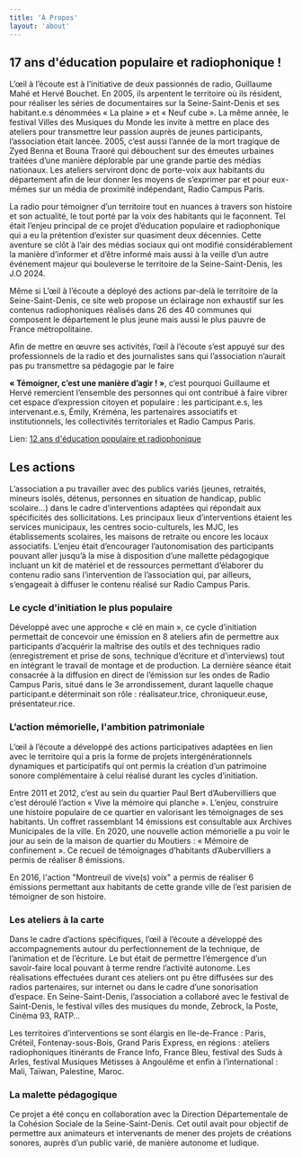 ```yaml
---
title: 'À Propos'
layout: 'about'
---
```


<!-- ## toc -->

## 17 ans d'éducation populaire et radiophonique !

L’œil à l’écoute est à l’initiative de deux passionnés de radio, Guillaume Mahé et Hervé Bouchet.
En 2005, ils arpentent le territoire où ils résident, pour réaliser les séries de documentaires sur la Seine-Saint-Denis et ses habitant.e.s dénommées « La plaine » et « Neuf cube ». La même année, le festival Villes des Musiques du Monde les invite à mettre en place des ateliers pour transmettre leur passion auprès de jeunes participants, l’association était lancée. 2005, c’est aussi l’année de la mort tragique de Zyed Benna et Bouna Traoré qui débouchent sur des émeutes urbaines traitées d’une manière déplorable par une grande partie des médias nationaux. Les ateliers serviront donc de porte-voix aux habitants du département afin de leur donner les moyens de s’exprimer par et pour eux-mêmes sur un média de proximité indépendant, Radio Campus Paris.

La radio pour témoigner d’un territoire tout en nuances à travers son histoire et son actualité, le tout porté par la voix des habitants qui le façonnent. Tel était l’enjeu principal de ce projet d’éducation populaire et radiophonique qui a eu la prétention d’exister sur quasiment deux décennies. Cette aventure se clôt à l’air des médias sociaux qui ont modifié considérablement la manière d’informer et d’être informé mais aussi à la veille d’un autre événement majeur qui bouleverse le territoire de la Seine-Saint-Denis, les J.O 2024.

Même si L’œil à l’écoute a déployé des actions par-delà le territoire de la Seine-Saint-Denis, ce site web propose un éclairage non exhaustif sur les contenus radiophoniques réalisés dans 26 des 40 communes qui composent le département le plus jeune mais aussi le plus pauvre de France métropolitaine.

Afin de mettre en œuvre ses activités, l’œil à l’écoute s’est appuyé sur des professionnels de la radio et des journalistes sans qui l’association n’aurait pas pu transmettre sa pédagogie par le faire

**« Témoigner, c’est une manière d’agir ! »**, c’est pourquoi Guillaume et Hervé remercient l’ensemble des personnes qui ont contribué à faire vibrer cet espace d’expression citoyen et populaire : les participant.e.s, les intervenant.e.s, Émily, Kréména, les partenaires associatifs et institutionnels, les collectivités territoriales et Radio Campus Paris.

Lien: <a href="https://syntone.fr/loeil-a-lecoute-12-ans-deducation-populaire-et-radiophonique/" target="_blank">12 ans d'éducation populaire et radiophonique</a>

## Les actions

L’association a pu travailler avec des publics variés (jeunes, retraités, mineurs isolés, détenus, personnes en situation de handicap, public scolaire…) dans le cadre d’interventions adaptées qui répondait aux spécificités des sollicitations. Les principaux lieux d’interventions étaient les services municipaux, les centres socio-culturels, les MJC, les établissements scolaires, les maisons de retraite ou encore les locaux associatifs. L’enjeu était d’encourager l’autonomisation des participants pouvant aller jusqu’à la mise à disposition d’une mallette pédagogique incluant un kit de matériel et de ressources permettant d’élaborer du contenu radio sans l’intervention de l’association qui, par ailleurs, s’engageait à diffuser le contenu réalisé sur Radio Campus Paris.

### Le cycle d'initiation le plus populaire

Développé avec une approche « clé en main », ce cycle d’initiation permettait de concevoir une émission en 8 ateliers afin de permettre aux participants d’acquérir la maîtrise des outils et des techniques radio (enregistrement et prise de sons, technique d’écriture et d’interviews) tout en intégrant le travail de montage et de production. La dernière séance était consacrée à la diffusion en direct de l’émission sur les ondes de Radio Campus Paris, situé dans le 3e arrondissement, durant laquelle chaque participant.e déterminait son rôle : réalisateur.trice, chroniqueur.euse, présentateur.rice.

### L’action mémorielle, l'ambition patrimoniale

L’œil à l’écoute a développé des actions participatives adaptées en lien avec le territoire qui a pris la forme de projets intergénérationnels dynamiques et participatifs qui ont permis la création d’un patrimoine sonore complémentaire à celui réalisé durant les cycles d’initiation.

Entre 2011 et 2012, c’est au sein du quartier Paul Bert d’Aubervilliers que c’est déroulé l’action « Vive la mémoire qui planche ». L’enjeu, construire une histoire populaire de ce quartier en valorisant les témoignages de ses habitants. Un coffret rassemblant 14 émissions est consultable aux Archives Municipales de la ville. En 2020, une nouvelle action mémorielle a pu voir le jour au sein de la maison de quartier du Moutiers : « Mémoire de confinement ». Ce recueil de témoignages d’habitants d’Aubervilliers a permis de réaliser 8 émissions.

En 2016, l'action "Montreuil de vive(s) voix" a permis de réaliser 6 émissions permettant aux habitants de cette grande ville de l’est parisien de témoigner de son histoire.

### Les ateliers à la carte

Dans le cadre d’actions spécifiques, l’œil à l’écoute a développé des accompagnements autour du perfectionnement de la technique, de l’animation et de l’écriture. Le but était de permettre l’émergence d’un savoir-faire local pouvant à terme rendre l’activité autonome. Les réalisations effectuées durant ces ateliers ont pu être diffusées sur des radios partenaires, sur internet ou dans le cadre d’une sonorisation d’espace. En Seine-Saint-Denis, l’association a collaboré avec le festival de Saint-Denis, le festival villes des musiques du monde, Zebrock, la Poste, Cinéma 93, RATP…

Les territoires d’interventions se sont élargis en Ile-de-France : Paris, Créteil, Fontenay-sous-Bois, Grand Paris Express, en régions : ateliers radiophoniques itinérants de France Info, France Bleu, festival des Suds à Arles, festival Musiques Métisses à Angoulême et enfin à l’international : Mali, Taïwan, Palestine, Maroc.

### La malette pédagogique

Ce projet a été conçu en collaboration avec la Direction Départementale de la Cohésion Sociale de la Seine-Saint-Denis. Cet outil avait pour objectif de permettre aux animateurs et intervenants de mener des projets de créations sonores, auprès d’un public varié, de manière autonome et ludique.
